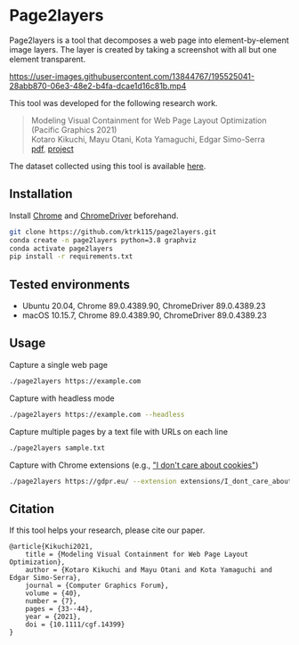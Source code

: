# Page2layers
Page2layers is a tool that decomposes a web page into element-by-element image layers.
The layer is created by taking a screenshot with all but one element transparent.

https://user-images.githubusercontent.com/13844767/195525041-28abb870-06e3-48e2-b4fa-dcae1d16c81b.mp4

This tool was developed for the following research work.
> Modeling Visual Containment for Web Page Layout Optimization (Pacific Graphics 2021)  
Kotaro Kikuchi, Mayu Otani, Kota Yamaguchi, Edgar Simo-Serra  
[pdf](https://ktrk115.github.io/web_layout/assets/pg21_web.pdf), [project](https://ktrk115.github.io/web_layout/)

The dataset collected using this tool is available [here](https://github.com/ktrk115/web_layout).

## Installation

Install [Chrome](https://www.google.com/chrome/browser/desktop/index.html) and [ChromeDriver](https://chromedriver.chromium.org/downloads) beforehand.

```bash
git clone https://github.com/ktrk115/page2layers.git
conda create -n page2layers python=3.8 graphviz
conda activate page2layers
pip install -r requirements.txt
```


## Tested environments
- Ubuntu 20.04, Chrome 89.0.4389.90, ChromeDriver 89.0.4389.23
- macOS 10.15.7, Chrome 89.0.4389.90, ChromeDriver 89.0.4389.23


## Usage

Capture a single web page
```bash
./page2layers https://example.com
```

Capture with headless mode
```bash
./page2layers https://example.com --headless
```

Capture multiple pages by a text file with URLs on each line
```bash
./page2layers sample.txt
```

Capture with Chrome extensions (e.g., ["I don't care about cookies"](https://www.i-dont-care-about-cookies.eu/))
```bash
./page2layers https://gdpr.eu/ --extension extensions/I_dont_care_about_cookies_3.2.9.crx
```

## Citation

If this tool helps your research, please cite our paper.

```
@article{Kikuchi2021,
    title = {Modeling Visual Containment for Web Page Layout Optimization},
    author = {Kotaro Kikuchi and Mayu Otani and Kota Yamaguchi and Edgar Simo-Serra},
    journal = {Computer Graphics Forum},
    volume = {40},
    number = {7},
    pages = {33--44},
    year = {2021},
    doi = {10.1111/cgf.14399}
}
```
